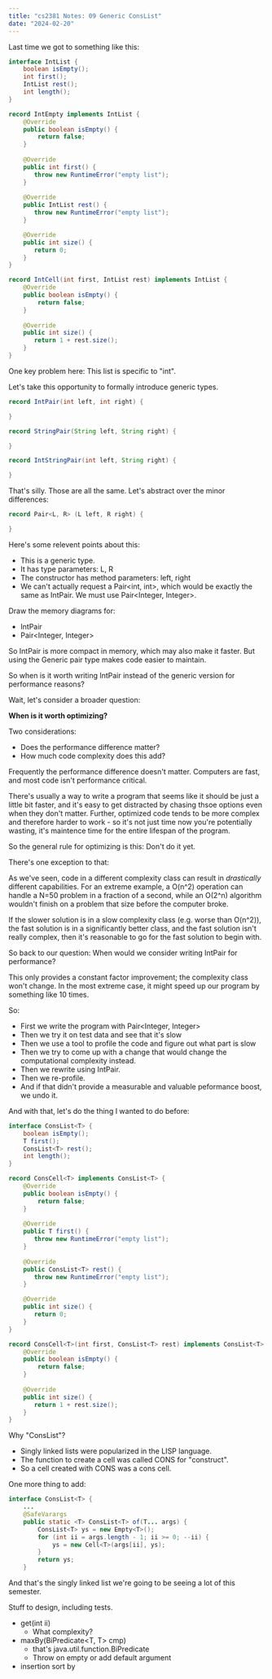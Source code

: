 ```yaml
---
title: "cs2381 Notes: 09 Generic ConsList"
date: "2024-02-20"
---
```


Last time we got to something like this:

```java
interface IntList {
    boolean isEmpty();
    int first();
    IntList rest();
    int length();
}

record IntEmpty implements IntList {
    @Override
    public boolean isEmpty() {
        return false;
    }
    
    @Override
    public int first() {
       throw new RuntimeError("empty list");
    }
    
    @Override
    public IntList rest() {
       throw new RuntimeError("empty list");
    }

    @Override
    public int size() {
       return 0; 
    }
}

record IntCell(int first, IntList rest) implements IntList {
    @Override
    public boolean isEmpty() {
        return false;
    }
    
    @Override
    public int size() {
       return 1 + rest.size(); 
    }
}
```

One key problem here: This list is specific to "int".

Let's take this opportunity to formally introduce generic types.

```java
record IntPair(int left, int right) {

}

record StringPair(String left, String right) {

}

record IntStringPair(int left, String right) {

}
```

That's silly. Those are all the same. Let's abstract over the minor
differences:

```java
record Pair<L, R> (L left, R right) {

}
```

Here's some relevent points about this:

 - This is a generic type.
 - It has type parameters: L, R
 - The constructor has method parameters: left, right
 - We can't actually request a Pair<int, int>, which would be
   exactly the same as IntPair. We must use Pair<Integer, Integer>.
   
Draw the memory diagrams for:

 - IntPair
 - Pair<Integer, Integer>

So IntPair is more compact in memory, which may also make it faster.
But using the Generic pair type makes code easier to maintain.

So when is it worth writing IntPair instead of the generic version
for performance reasons?

Wait, let's consider a broader question:

**When is it worth optimizing?**

Two considerations:

 - Does the performance difference matter?
 - How much code complexity does this add?

Frequently the performance difference doesn't matter. Computers are
fast, and most code isn't performance critical.

There's usually a way to write a program that seems like it should be
just a little bit faster, and it's easy to get distracted by chasing
thsoe options even when they don't matter. Further, optimized code
tends to be more complex and therefore harder to work - so it's not
just time now you're potentially wasting, it's maintence time for the
entire lifespan of the program.

So the general rule for optimizing is this: Don't do it yet.

There's one exception to that:

As we've seen, code in a different complexity class can result in
*drastically* different capabilities. For an extreme example, a O(n^2)
operation can handle a N=50 problem in a fraction of a second, while
an O(2^n) algorithm wouldn't finish on a problem that size before the
computer broke.

If the slower solution is in a slow complexity class (e.g. worse than
O(n^2)), the fast solution is in a significantly better class, and the
fast solution isn't really complex, then it's reasonable to go for the
fast solution to begin with.

So back to our question: When would we consider writing IntPair for
performance?

This only provides a constant factor improvement; the complexity class
won't change. In the most extreme case, it might speed up our program
by something like 10 times.

So:

 - First we write the program with Pair<Integer, Integer>
 - Then we try it on test data and see that it's slow
 - Then we use a tool to profile the code and figure out what part is slow
 - Then we try to come up with a change that would change the computational
   complexity instead.
 - Then we rewrite using IntPair.
 - Then we re-profile.
 - And if that didn't provide a measurable and valuable peformance
   boost, we undo it.

And with that, let's do the thing I wanted to do before:

```java
interface ConsList<T> {
    boolean isEmpty();
    T first();
    ConsList<T> rest();
    int length();
}

record ConsCell<T> implements ConsList<T> {
    @Override
    public boolean isEmpty() {
        return false;
    }
    
    @Override
    public T first() {
       throw new RuntimeError("empty list");
    }
    
    @Override
    public ConsList<T> rest() {
       throw new RuntimeError("empty list");
    }

    @Override
    public int size() {
       return 0; 
    }
}

record ConsCell<T>(int first, ConsList<T> rest) implements ConsList<T> {
    @Override
    public boolean isEmpty() {
        return false;
    }
    
    @Override
    public int size() {
       return 1 + rest.size(); 
    }
}
```

Why "ConsList"?

 - Singly linked lists were popularized in the LISP language.
 - The function to create a cell was called CONS for "construct".
 - So a cell created with CONS was a cons cell.


One more thing to add:


```java
interface ConsList<T> {
    ...
    @SafeVarargs
    public static <T> ConsList<T> of(T... args) {
        ConsList<T> ys = new Empty<T>();
        for (int ii = args.length - 1; ii >= 0; --ii) {
            ys = new Cell<T>(args[ii], ys);
        }
        return ys;
    }
```

And that's the singly linked list we're going to be seeing a lot of
this semester.

Stuff to design, including tests.

 - get(int ii)
   - What complexity?
 - maxBy(BiPredicate<T, T> cmp)
   - that's java.util.function.BiPredicate
   - Throw on empty or add default argument
 - insertion sort by
